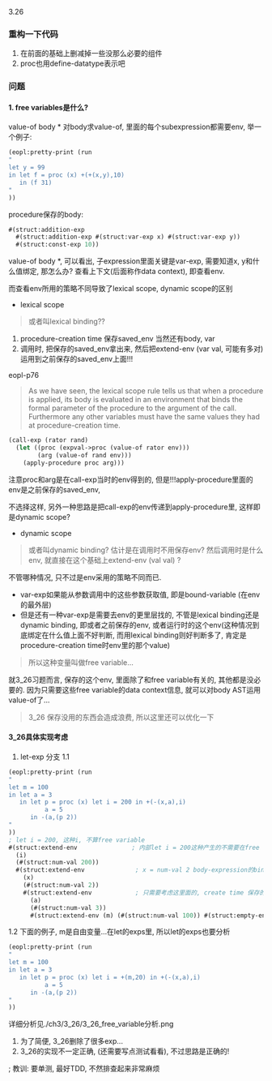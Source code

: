 3.26
### 重构一下代码

1. 在前面的基础上删减掉一些没那么必要的组件
2. proc也用define-datatype表示吧

### 问题
#### 1. free variables是什么?

value-of body * 
对body求value-of, 里面的每个subexpression都需要env, 举一个例子:
```scheme
(eopl:pretty-print (run
"
let y = 99
in let f = proc (x) +(+(x,y),10)
   in (f 31)
"
))
```

procedure保存的body:
```scheme
#(struct:addition-exp
  #(struct:addition-exp #(struct:var-exp x) #(struct:var-exp y))
  #(struct:const-exp 10))
```
value-of body *, 可以看出, 子expression里面关键是var-exp, 需要知道x, y和什么值绑定, 那怎么办? 查看上下文(后面称作data context), 即查看env. 

而查看env所用的策略不同导致了lexical scope, dynamic scope的区别

* lexical scope

> 或者叫lexical binding??

1. procedure-creation time 保存saved_env 当然还有body, var
2. 调用时, 把保存的saved_env拿出来, 然后把extend-env (var val, 可能有多对)运用到之前保存的saved_env上面!!!

eopl-p76
> As we have seen, the lexical scope rule tells us that when a procedure is applied, its body is evaluated 
> in an environment that binds the formal parameter of the procedure to the argument of the call. 
> Furthermore any other variables must have the same values they had at procedure-creation time.

```scheme
(call-exp (rator rand)
  (let ((proc (expval->proc (value-of rator env)))
        (arg (value-of rand env)))
    (apply-procedure proc arg)))
```
注意proc和arg是在call-exp当时的env得到的, 但是!!!apply-procedure里面的env是之前保存的saved_env, 

不选择这样, 另外一种思路是把call-exp的env传递到apply-procedure里, 这样即是dynamic scope?

* dynamic scope
> 或者叫dynamic binding?
估计是在调用时不用保存env?
然后调用时是什么env, 就直接在这个基础上extend-env (val val) ?


不管哪种情况, 只不过是env采用的策略不同而已. 
* var-exp如果能从参数调用中的这些参数获取值, 即是bound-variable (在env的最外层)
* 但是还有一种var-exp是需要去env的更里层找的, 不管是lexical binding还是dynamic binding, 即或者之前保存的env, 或者运行时的这个env(这种情况到底绑定在什么值上面不好判断, 而用lexical binding则好判断多了, 肯定是procedure-creation time时env里的那个value)
> 所以这种变量叫做free variable...

就3_26习题而言, 保存的这个env, 里面除了和free variable有关的, 其他都是没必要的. 因为只需要这些free variable的data context信息, 就可以对body AST运用value-of了...
> 3_26 保存没用的东西会造成浪费, 所以这里还可以优化一下


#### 3_26具体实现考虑

1. let-exp 分支
1.1
```scheme
(eopl:pretty-print (run
"
let m = 100
in let a = 3    
   in let p = proc (x) let i = 200 in +(-(x,a),i)
          a = 5    
      in -(a,(p 2))
"
))
; let i = 200, 这种i, 不算free variable
#(struct:extend-env               ; 内部let i = 200这种产生的不需要在free variable函数里考虑, 也不是自由变量
  (i)
  (#(struct:num-val 200))
  #(struct:extend-env              ; x = num-val 2 body-expression的binding参数, 不是自由变量
    (x)
    (#(struct:num-val 2))
    #(struct:extend-env            ; 只需要考虑这里面的, create time 保存的env里面的哪些是free variable
      (a)
      (#(struct:num-val 3))
      #(struct:extend-env (m) (#(struct:num-val 100)) #(struct:empty-env)))))
```
1.2
下面的例子, m是自由变量...在let的exps里, 所以let的exps也要分析
```scheme
(eopl:pretty-print (run
"
let m = 100
in let a = 3    
   in let p = proc (x) let i = +(m,20) in +(-(x,a),i)
          a = 5    
      in -(a,(p 2))
"
))
```
详细分析见./ch3/3_26/3_26_free_variable分析.png

1. 为了简便, 3_26删除了很多exp...
2. 3_26的实现不一定正确, (还需要写点测试看看), 不过思路是正确的!

; 教训: 要单测, 最好TDD, 不然排查起来非常麻烦